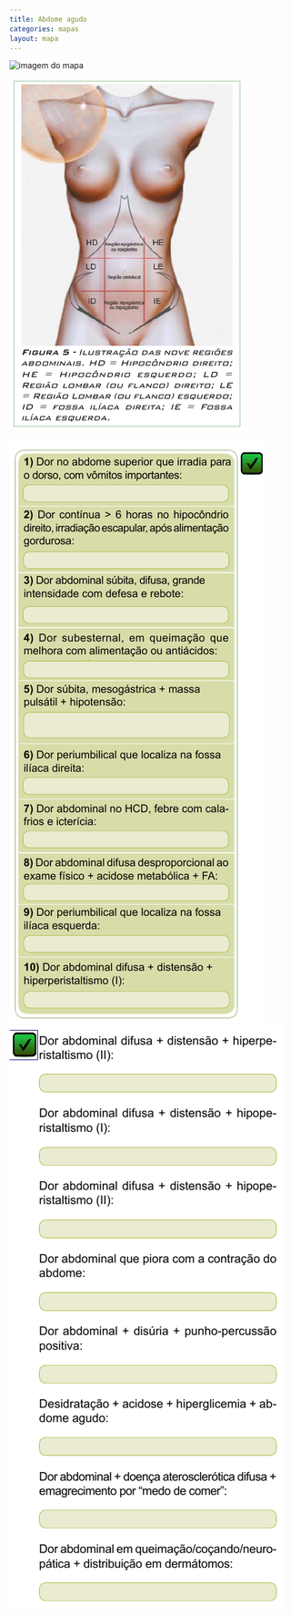 ```yaml
---
title: Abdome agudo
categories: mapas
layout: mapa
---
```




<img class="mapa" alt="imagem do mapa" src="/assets/mapas/abdome-agudo.jpg">



![anatomia abdome](/assets/mapas/abdome.jpeg)

![DDs abdome](/assets/emergencia/abdome-agudo.jpeg)
![DDs abdome](/assets/emergencia/abdome-agudo2.jpeg)
